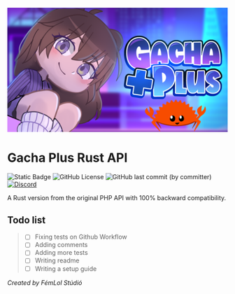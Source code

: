 ![Logo](banner.png)

# Gacha Plus Rust API
![Static Badge](https://img.shields.io/badge/language-Rust-orange) ![GitHub License](https://img.shields.io/github/license/FemLolStudio/gachaplus-rust-api) ![GitHub last commit (by committer)](https://img.shields.io/github/last-commit/FemLolStudio/gachaplus-rust-api) [![Discord](https://img.shields.io/discord/1067242004418928680)](https://discord.gg/2fAkg7hvfv)

A Rust version from the original PHP API with 100% backward compatibility.

## Todo list
> - [ ] Fixing tests on Github Workflow
> - [ ] Adding comments
> - [ ] Adding more tests
> - [ ] Writing readme
> - [ ] Writing a setup guide

*Created by FémLol Stúdió*